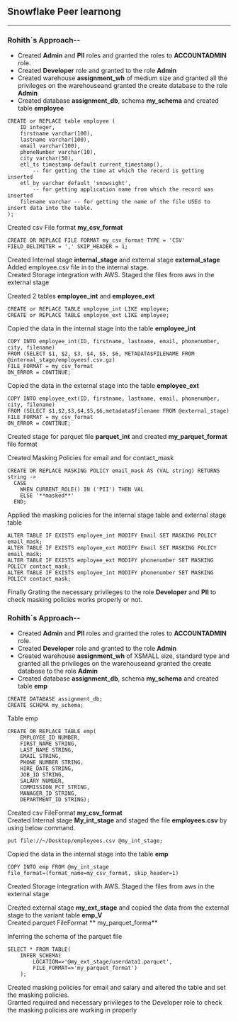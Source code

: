 ## Snowflake Peer learnong
<hr>

### Rohith`s Approach--
* Created **Admin** and **PII** roles and granted the roles to **ACCOUNTADMIN** role. <br>
* Created **Developer** role and granted to the role **Admin** <br>
* Created warehouse **assignment_wh** of medium size and granted all the privileges on the warehouseand granted the create database to the role **Admin**<br>
* Created database **assignment_db**, schema **my_schema** and created table **employee**

```
CREATE or REPLACE table employee (
    ID integer,
    firstname varchar(100),
    lastname varchar(100),
    email varchar(100),
    phoneNumber varchar(10),
    city varchar(50),
    etl_ts timestamp default current_timestamp(),
        -- for getting the time at which the record is getting inserted
    etl_by varchar default 'snowsight',
        -- for getting application name from which the record was inserted
    filename varchar -- for getting the name of the file USEd to insert data into the table.
);
```

Created csv File format **my_csv_format** <br>
```
CREATE OR REPLACE FILE FORMAT my_csv_format TYPE = 'CSV' FIELD_DELIMITER = ',' SKIP_HEADER = 1;
```

Created Internal stage **internal_stage** and external stage **external_stage** <br>
Added employee.csv file in to the internal stage.<br>
Created Storage integration with AWS. Staged the files from aws in the external stage <br>


Created 2 tables **employee_int** and **employee_ext** <br>
```
CREATE or REPLACE TABLE employee_int LIKE employee;
CREATE or REPLACE TABLE employee_ext LIKE employee;
```

Copied the data in the internal stage into the table **employee_int**  <br>
```
COPY INTO employee_int(ID, firstname, lastname, email, phonenumber, city, filename)
FROM (SELECT $1, $2, $3, $4, $5, $6, METADATA$FILENAME FROM @internal_stage/employeesf.csv.gz)
FILE_FORMAT = my_csv_format
ON_ERROR = CONTINUE;
```

Copied the data in the external stage into the table **employee_ext**  <br>
```
COPY INTO employee_ext(ID, firstname, lastname, email, phonenumber, city, filename)
FROM (SELECT $1,$2,$3,$4,$5,$6,metadata$filename FROM @external_stage)
FILE_FORMAT = my_csv_format
ON_ERROR = CONTINUE;
```

Created stage for parquet file **parquet_int** and created **my_parquet_format** file format <br>

Created Masking Policies for email and for contact_mask
```
CREATE OR REPLACE MASKING POLICY email_mask AS (VAL string) RETURNS string ->
  CASE
    WHEN CURRENT_ROLE() IN ('PII') THEN VAL
    ELSE '**masked**'
  END;
```

Applied the masking policies for the internal stage table and external stage table <br>
```
ALTER TABLE IF EXISTS employee_int MODIFY Email SET MASKING POLICY email_mask;
ALTER TABLE IF EXISTS employee_ext MODIFY Email SET MASKING POLICY email_mask;
ALTER TABLE IF EXISTS employee_ext MODIFY phonenumber SET MASKING POLICY contact_mask;
ALTER TABLE IF EXISTS employee_int MODIFY phonenumber SET MASKING POLICY contact_mask;
```

Finally Grating the necessary privileges to the role **Developer** and **PII** to check masking policies works properly or not.<br>

### Rohith`s Approach--

* Created **Admin** and **PII** roles and granted the roles to **ACCOUNTADMIN** role. <br>
* Created **Developer** role and granted to the role **Admin** <br>
* Created warehouse **assignment_wh** of XSMALL size, standard type  and granted all the privileges on the warehouseand granted the create database to the role **Admin**<br>
* Created database **assignment_db**, schema **my_schema** and created table **emp**<br>
```
CREATE DATABASE assignment_db;
CREATE SCHEMA my_schema;
```
Table emp <br>
```
CREATE OR REPLACE TABLE emp(
    EMPLOYEE_ID NUMBER,
    FIRST_NAME STRING,
    LAST_NAME STRING,
    EMAIL STRING,
    PHONE_NUMBER STRING,
    HIRE_DATE STRING,
    JOB_ID STRING,
    SALARY NUMBER,
    COMMISSION_PCT STRING,
    MANAGER_ID STRING,
    DEPARTMENT_ID STRING);
```
Created csv FileFormat **my_csv_format** <br>
Created Internal stage **My_int_stage** and staged the file **employees.csv** by using below command.<br>

``` 
put file://~/Desktop/employees.csv @my_int_stage;
```

Copied the data in the internal stage into the table **emp** <br>
```
COPY INTO emp FROM @my_int_stage
file_format=(format_name=my_csv_format, skip_header=1)
```

Created Storage integration with AWS. Staged the files from aws in the external stage <br>

Created external stage **my_ext_stage** and copied the data from the external stage to the variant table **emp_V**<br>
Created parquet FileFormat ** my_parquet_forma** <br>

Inferring the schema of the parquet file <br>
```
SELECT * FROM TABLE(
    INFER_SCHEMA(
        LOCATION=>'@my_ext_stage/userdata1.parquet',
        FILE_FORMAT=>'my_parquet_format')
    );
```

Created masking policies for email and salary and altered the table and set the masking policies.<br>
Granted required and necessary privileges to the Developer role to check the masking policies are working in properly
